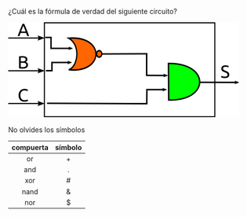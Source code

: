 ¿Cuál es la fórmula de verdad del siguiente circuito?


![alt text](https://github.com/Orga-UNQ/mumuki-guia-bajo-nivel-logica-digital/blob/master/assets/circuitoATabla1.png?raw=true "Logo Title Text 1")

No olvides los símbolos

|compuerta    | símbolo|
|:---:|:---:|
|or    |  +   |
|and   |  .   |
|xor   |  #   |
|nand  |  &   |
|nor   |  $   |

